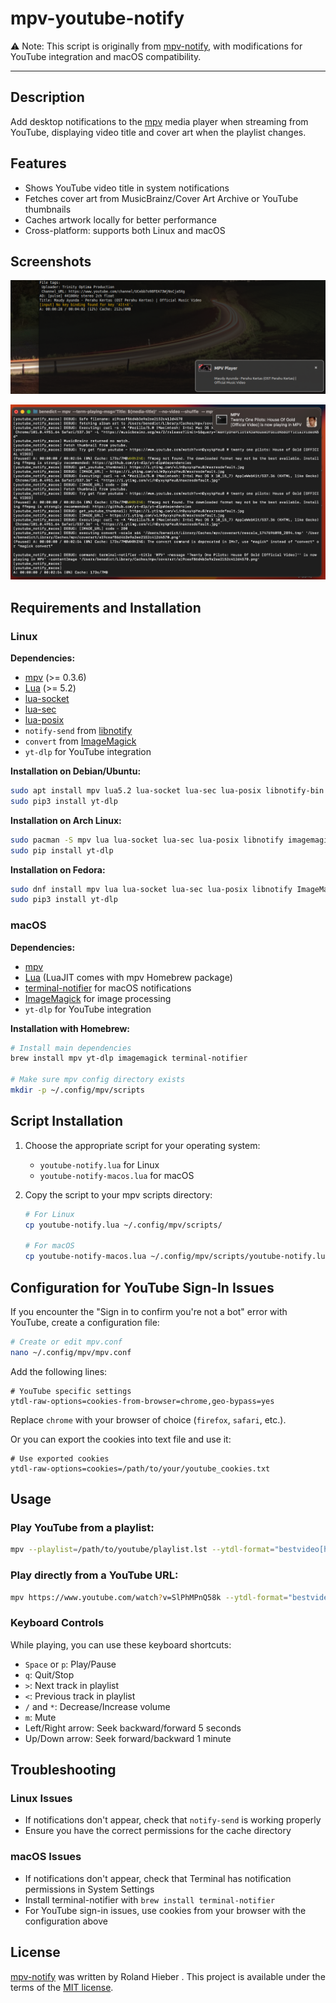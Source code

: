 # mpv-youtube-notify

⚠ Note: This script is originally from [mpv-notify](https://github.com/rohieb/mpv-notify), with modifications for YouTube integration and macOS compatibility.

----

## Description

Add desktop notifications to the [mpv](http://mpv.io) media player when streaming from YouTube, displaying video title and cover art when the playlist changes.

## Features

* Shows YouTube video title in system notifications
* Fetches cover art from MusicBrainz/Cover Art Archive or YouTube thumbnails
* Caches artwork locally for better performance
* Cross-platform: supports both Linux and macOS
  
## Screenshots

![Linux Notification](https://raw.githubusercontent.com/benedict-erwin/mpv-youtube-notify/master/screenshots/linux_notification.png)

![MacOS Notification](https://raw.githubusercontent.com/benedict-erwin/mpv-youtube-notify/master/screenshots/macos_notification.png) 

## Requirements and Installation

### Linux

**Dependencies:**
* [mpv](http://mpv.io) (>= 0.3.6)
* [Lua](http://lua.org) (>= 5.2)
* [lua-socket](http://w3.impa.br/~diego/software/luasocket/)
* [lua-sec](https://github.com/brunoos/luasec/)
* [lua-posix](https://github.com/luaposix/luaposix)
* `notify-send` from [libnotify](https://github.com/GNOME/libnotify)
* `convert` from [ImageMagick](http://www.imagemagick.org)
* `yt-dlp` for YouTube integration

**Installation on Debian/Ubuntu:**
```bash
sudo apt install mpv lua5.2 lua-socket lua-sec lua-posix libnotify-bin imagemagick python3-pip
sudo pip3 install yt-dlp
```

**Installation on Arch Linux:**
```bash
sudo pacman -S mpv lua lua-socket lua-sec lua-posix libnotify imagemagick python-pip
sudo pip install yt-dlp
```

**Installation on Fedora:**
```bash
sudo dnf install mpv lua lua-socket lua-sec lua-posix libnotify ImageMagick python3-pip
sudo pip3 install yt-dlp
```

### macOS

**Dependencies:**
* [mpv](http://mpv.io)
* [Lua](http://lua.org) (LuaJIT comes with mpv Homebrew package)
* [terminal-notifier](https://github.com/julienXX/terminal-notifier) for macOS notifications
* [ImageMagick](http://www.imagemagick.org) for image processing
* `yt-dlp` for YouTube integration

**Installation with Homebrew:**
```bash
# Install main dependencies
brew install mpv yt-dlp imagemagick terminal-notifier

# Make sure mpv config directory exists
mkdir -p ~/.config/mpv/scripts
```

## Script Installation

1. Choose the appropriate script for your operating system:
   - `youtube-notify.lua` for Linux
   - `youtube-notify-macos.lua` for macOS

2. Copy the script to your mpv scripts directory:
   ```bash
   # For Linux
   cp youtube-notify.lua ~/.config/mpv/scripts/
   
   # For macOS
   cp youtube-notify-macos.lua ~/.config/mpv/scripts/youtube-notify.lua
   ```

## Configuration for YouTube Sign-In Issues

If you encounter the "Sign in to confirm you're not a bot" error with YouTube, create a configuration file:

```bash
# Create or edit mpv.conf
nano ~/.config/mpv/mpv.conf
```

Add the following lines:
```
# YouTube specific settings
ytdl-raw-options=cookies-from-browser=chrome,geo-bypass=yes
```

Replace `chrome` with your browser of choice (`firefox`, `safari`, etc.).

Or you can export the cookies into text file and use it:
```
# Use exported cookies
ytdl-raw-options=cookies=/path/to/your/youtube_cookies.txt
```

## Usage

### Play YouTube from a playlist:

```bash
mpv --playlist=/path/to/youtube/playlist.lst --ytdl-format="bestvideo[height<=?1080][vcodec!=vp9]+bestaudio/best" --no-video --shuffle
```

### Play directly from a YouTube URL:

```bash
mpv https://www.youtube.com/watch?v=SlPhMPnQ58k --ytdl-format="bestvideo[height<=?1080][vcodec!=vp9]+bestaudio/best" --no-video
```

### Keyboard Controls

While playing, you can use these keyboard shortcuts:
- `Space` or `p`: Play/Pause
- `q`: Quit/Stop
- `>`: Next track in playlist
- `<`: Previous track in playlist
- `/` and `*`: Decrease/Increase volume
- `m`: Mute
- Left/Right arrow: Seek backward/forward 5 seconds
- Up/Down arrow: Seek forward/backward 1 minute

## Troubleshooting

### Linux Issues

- If notifications don't appear, check that `notify-send` is working properly
- Ensure you have the correct permissions for the cache directory

### macOS Issues

- If notifications don't appear, check that Terminal has notification permissions in System Settings
- Install terminal-notifier with `brew install terminal-notifier`
- For YouTube sign-in issues, use cookies from your browser with the configuration above

## License

[mpv-notify](https://github.com/rohieb/mpv-notify) was written by Roland Hieber <rohieb at rohieb.name>.
This project is available under the terms of the [MIT license](http://choosealicense.com/licenses/mit/).
